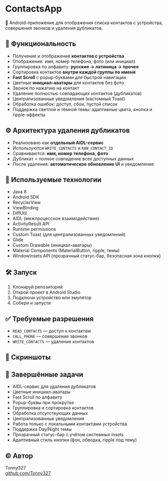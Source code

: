 # ContactsApp

📱 Android-приложение для отображения списка контактов с устройства, совершения звонков и удаления дубликатов.

## 🧩 Функциональность

- Получение и отображение **контактов с устройства**
- Отображение: имя, номер телефона, фото (или инициал)
- Группировка по алфавиту: **русские → латиница → прочее**
- Сортировка контактов **внутри каждой группы по имени**
- **Fast Scroll** с popup-буквами для быстрой навигации
- Цветные **инициал-аватары** для контактов без фото
- Звонок по нажатию на контакт
- Удаление полностью совпадающих контактов (дубликатов)
- Централизованные уведомления (кастомный Toast)
- Обработка ошибок: доступ, сбои, пустой список
- Поддержка светлой и тёмной темы: адаптивные цвета, кнопка и ripple-эффекты

## ⚙️ Архитектура удаления дубликатов


- Реализовано как **отдельный AIDL-сервис**
- Используются `WRITE_CONTACTS` и `RAW_CONTACT_ID`
- Сравниваются: **имя, номер телефона, фото**
- Дубликат = полное совпадение всех доступных данных
- После удаления: **автоматическое обновление UI** и уведомление


## 📂 Используемые технологии

- Java 8
- Android SDK
- RecyclerView
- ViewBinding
- DiffUtil
- AIDL (межпроцессное взаимодействие)
- ActivityResult API
- Runtime permissions
- Custom Toast (для централизованных уведомлений)
- Glide
- Custom Drawable (инициал-аватары)
- Material Components (MaterialButton, ripple, темы)
- WindowInsets API (прозрачный статус-бар, безопасная зона кнопки)

## 🛠 Запуск

1. Клонируй репозиторий
2. Открой проект в Android Studio
3. Подключи устройство или эмулятор
4. Собери и запусти

## ✅ Требуемые разрешения

- `READ_CONTACTS` — доступ к контактам
- `CALL_PHONE` — совершение звонков
- `WRITE_CONTACTS` — удаление контактов

## 📸 Скриншоты


## 🧾 Завершённые задачи

- AIDL-сервис для удаления дубликатов
- Цветные инициал-аватары
- Fast Scroll по алфавиту
- Popup-буквы при прокрутке
- Группировка и сортировка контактов
- Обработка отсутствующих данных
- Централизованные уведомления
- Работа только с локальными контактами устройства
- Поддержка Day/Night темы
- Прозрачный статус-бар с учётом системных insets
- Адаптивный стиль кнопки (фон, обводка, ripple под тему)


## © Автор

Tonny327  
[github.com/Tonny327](https://github.com/Tonny327)

